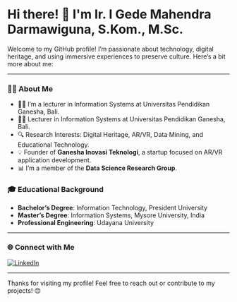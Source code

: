 # Hi there! 👋 I'm Ir. I Gede Mahendra Darmawiguna, S.Kom., M.Sc.

Welcome to my GitHub profile! I’m passionate about technology, digital heritage, and using immersive experiences to preserve culture. Here’s a bit more about me: 

---

### 👨‍💻 About Me

- 👨‍🏫 I’m a lecturer in Information Systems at Universitas Pendidikan Ganesha, Bali.
- 👨‍🏫 Lecturer in Information Systems at Universitas Pendidikan Ganesha, Bali.
- 🔍 Research Interests: Digital Heritage, AR/VR, Data Mining, and Educational Technology.
- 💡 Founder of **Ganesha Inovasi Teknologi**, a startup focused on AR/VR application development.
- 📊 I’m a member of the **Data Science Research Group**.

### 🎓 Educational Background

- **Bachelor’s Degree**: Information Technology, President University
- **Master’s Degree**: Information Systems, Mysore University, India
- **Professional Engineering**: Udayana University

---

### 🌐 Connect with Me

[![LinkedIn](https://img.shields.io/badge/-LinkedIn-blue)](https://www.linkedin.com/in/igmdarmawiguna)

---

Thanks for visiting my profile! Feel free to reach out or contribute to my projects! 😊
